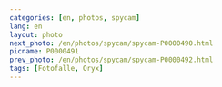 ```yaml
---
categories: [en, photos, spycam]
lang: en
layout: photo
next_photo: /en/photos/spycam/spycam-P0000490.html
picname: P0000491
prev_photo: /en/photos/spycam/spycam-P0000492.html
tags: [Fotofalle, Oryx]
---
```

